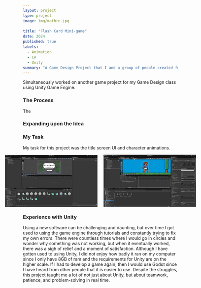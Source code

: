 ```yaml
---
layout: project
type: project
image: img/mathre.jpg

title: "Flash Card Mini-game"
date: 2024
published: true
labels:
  - Animation
  - C#
  - Unity
summary: "A Game Design Project that I and a group of people created for ICS 485 called \"Pō an Abyss\""
---
```


Simultaneously worked on another game project for my Game Design class using Unity Game Engine. 

### The Process
The 

### Expanding upon the Idea

### My Task
My task for this project was the title screen UI and character animations.


<div style="display: flex; justify-content: center; gap: 20px;">
  <img src="/img/titlescreen.png" alt="Boss Phase 2" style="width: 300px; height: auto;">
  <img src="/img/charanimate.png" alt="Level Design 2" style="width: 300px; height: auto;">
</div>

### Experience with Unity
Using a new software can be challenging and daunting, but over time I got used to using the game engine through tutorials and constantly trying to fix my own errors. There were countless times where I would go in circles and wonder why something was not working, but when it eventually worked, there was a sigh of relief and a moment of satisfaction. Although I have gotten used to using Unity, I did not enjoy how badly it ran on my computer since I only have 8GB of ram and the requirements for Unity are on the higher scale. If I had to develop a game again, then I would use Godot since I have heard from other people that it is easier to use. Despite the struggles, this project taught me a lot of not just about Unity, but about teamwork, patience, and problem-solving in real time.

